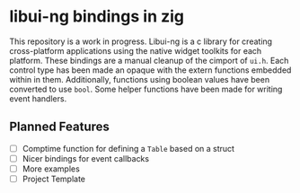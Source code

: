 # libui-ng bindings in zig

This repository is a work in progress. Libui-ng is a c library for creating
cross-platform applications using the native widget toolkits for each platform.
These bindings are a manual cleanup of the cimport of `ui.h`. Each control
type has been made an opaque with the extern functions embedded within in them.
Additionally, functions using boolean values have been converted to use `bool`.
Some helper functions have been made for writing event handlers.


## Planned Features
- [ ] Comptime function for defining a `Table` based on a struct
- [ ] Nicer bindings for event callbacks
- [ ] More examples
- [ ] Project Template
